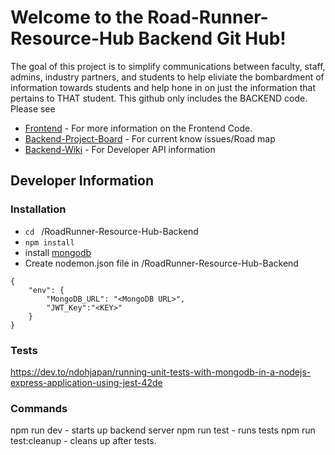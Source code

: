 # Welcome to the Road-Runner-Resource-Hub Backend Git Hub!
The goal of this project is to simplify communications between faculty, staff, admins, industry partners, and students to help eliviate the bombardment of information towards students and help hone in on just the information that pertains to THAT student. This github only includes the BACKEND code. 
Please see 
- [Frontend](https://github.com/BraedonB98/RoadRunner-Resource-Hub-Frontend) - For more information on the Frontend Code. 
- [Backend-Project-Board](https://github.com/BraedonB98/RoadRunner-Resource-Hub-Backend/wiki#welcome-to-the-road-runner-resource-hub-backend-development-documents) - For current know issues/Road map
- [Backend-Wiki](https://github.com/users/BraedonB98/projects/3/views/1) - For Developer API information

## Developer Information
### Installation
- `cd ` /RoadRunner-Resource-Hub-Backend
- `npm install`
- install <a href= "https://www.mongodb.com/docs/manual/tutorial/install-mongodb-on-windows/#std-label-install-mdb-community-windows">mongodb</a>
- Create nodemon.json file in /RoadRunner-Resource-Hub-Backend
```
{
    "env": {
        "MongoDB_URL": "<MongoDB URL>",
        "JWT_Key":"<KEY>"
    }
}
```

### Tests
https://dev.to/ndohjapan/running-unit-tests-with-mongodb-in-a-nodejs-express-application-using-jest-42de

### Commands
npm run dev - starts up backend server
npm run test - runs tests
npm run test:cleanup - cleans up after tests.
